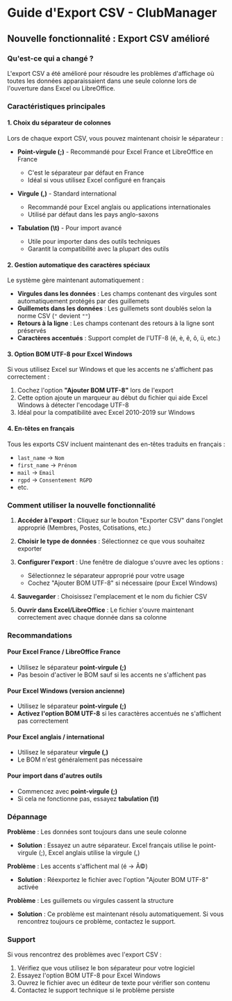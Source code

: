 # Guide d'Export CSV - ClubManager

## Nouvelle fonctionnalité : Export CSV amélioré

### Qu'est-ce qui a changé ?

L'export CSV a été amélioré pour résoudre les problèmes d'affichage où toutes les données apparaissaient dans une seule colonne lors de l'ouverture dans Excel ou LibreOffice.

### Caractéristiques principales

#### 1. Choix du séparateur de colonnes

Lors de chaque export CSV, vous pouvez maintenant choisir le séparateur :

- **Point-virgule (;)** - Recommandé pour Excel France et LibreOffice en France
  - C'est le séparateur par défaut en France
  - Idéal si vous utilisez Excel configuré en français
  
- **Virgule (,)** - Standard international
  - Recommandé pour Excel anglais ou applications internationales
  - Utilisé par défaut dans les pays anglo-saxons
  
- **Tabulation (\t)** - Pour import avancé
  - Utile pour importer dans des outils techniques
  - Garantit la compatibilité avec la plupart des outils

#### 2. Gestion automatique des caractères spéciaux

Le système gère maintenant automatiquement :

- **Virgules dans les données** : Les champs contenant des virgules sont automatiquement protégés par des guillemets
- **Guillemets dans les données** : Les guillemets sont doublés selon la norme CSV (`"` devient `""`)
- **Retours à la ligne** : Les champs contenant des retours à la ligne sont préservés
- **Caractères accentués** : Support complet de l'UTF-8 (é, è, ê, ô, ü, etc.)

#### 3. Option BOM UTF-8 pour Excel Windows

Si vous utilisez Excel sur Windows et que les accents ne s'affichent pas correctement :

1. Cochez l'option **"Ajouter BOM UTF-8"** lors de l'export
2. Cette option ajoute un marqueur au début du fichier qui aide Excel Windows à détecter l'encodage UTF-8
3. Idéal pour la compatibilité avec Excel 2010-2019 sur Windows

#### 4. En-têtes en français

Tous les exports CSV incluent maintenant des en-têtes traduits en français :
- `last_name` → `Nom`
- `first_name` → `Prénom`
- `mail` → `Email`
- `rgpd` → `Consentement RGPD`
- etc.

### Comment utiliser la nouvelle fonctionnalité

1. **Accéder à l'export** : Cliquez sur le bouton "Exporter CSV" dans l'onglet approprié (Membres, Postes, Cotisations, etc.)

2. **Choisir le type de données** : Sélectionnez ce que vous souhaitez exporter

3. **Configurer l'export** : Une fenêtre de dialogue s'ouvre avec les options :
   - Sélectionnez le séparateur approprié pour votre usage
   - Cochez "Ajouter BOM UTF-8" si nécessaire (pour Excel Windows)

4. **Sauvegarder** : Choisissez l'emplacement et le nom du fichier CSV

5. **Ouvrir dans Excel/LibreOffice** : Le fichier s'ouvre maintenant correctement avec chaque donnée dans sa colonne

### Recommandations

#### Pour Excel France / LibreOffice France
- Utilisez le séparateur **point-virgule (;)**
- Pas besoin d'activer le BOM sauf si les accents ne s'affichent pas

#### Pour Excel Windows (version ancienne)
- Utilisez le séparateur **point-virgule (;)**
- **Activez l'option BOM UTF-8** si les caractères accentués ne s'affichent pas correctement

#### Pour Excel anglais / international
- Utilisez le séparateur **virgule (,)**
- Le BOM n'est généralement pas nécessaire

#### Pour import dans d'autres outils
- Commencez avec **point-virgule (;)**
- Si cela ne fonctionne pas, essayez **tabulation (\t)**

### Dépannage

**Problème** : Les données sont toujours dans une seule colonne
- **Solution** : Essayez un autre séparateur. Excel français utilise le point-virgule (;), Excel anglais utilise la virgule (,)

**Problème** : Les accents s'affichent mal (é → Ã©)
- **Solution** : Réexportez le fichier avec l'option "Ajouter BOM UTF-8" activée

**Problème** : Les guillemets ou virgules cassent la structure
- **Solution** : Ce problème est maintenant résolu automatiquement. Si vous rencontrez toujours ce problème, contactez le support.

### Support

Si vous rencontrez des problèmes avec l'export CSV :
1. Vérifiez que vous utilisez le bon séparateur pour votre logiciel
2. Essayez l'option BOM UTF-8 pour Excel Windows
3. Ouvrez le fichier avec un éditeur de texte pour vérifier son contenu
4. Contactez le support technique si le problème persiste
